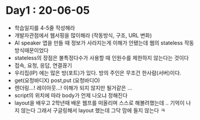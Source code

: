 # Day1 : 20-06-05
* 학습일지를 4-5줄 작성해라
* 개발자관점에서 웹서핑을 많이해라 (작동방식, 구조, URL 변화)
* AI speaker 앱을 만들 때 정보가 사라지는게 이해가 안됐는데 웹의 stateless 작동방식때문이었다
* stateless의 장점은 불특정다수가 사용할 때 인원수를 제한하지 않는다는 것이다
* 접속, 요청, 응답, 연결끊기
* 우리집(IP) 에는 많은 방(포트)가 있다. 방의 주인은 무조건 한사람(서버)이다.
* get(요청바디X) post,put (요청바디O) 
* 렌더링...! 레이아웃...! 이해가 되지 않지만 될거같은 ...
* script의 위치에 따라 body가 언제 나오냐 정해진다
* layout을 배우고 2학년때 배운 웹프를 떠올리며 스스로 해볼려했는데 .. 기억이 나지 않는다 그래서 구글링해서 layout 했는데 그닥 맘에 들지 않는다 ㅋ
